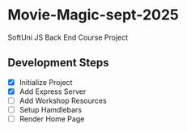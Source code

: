 # Movie-Magic-sept-2025
SoftUni JS Back End Course Project

## Development Steps

 - [x] Initialize Project
 - [x] Add Express Server
 - [ ] Add Workshop Resources
 - [ ] Setup Hamdlebars
 - [ ] Render Home Page